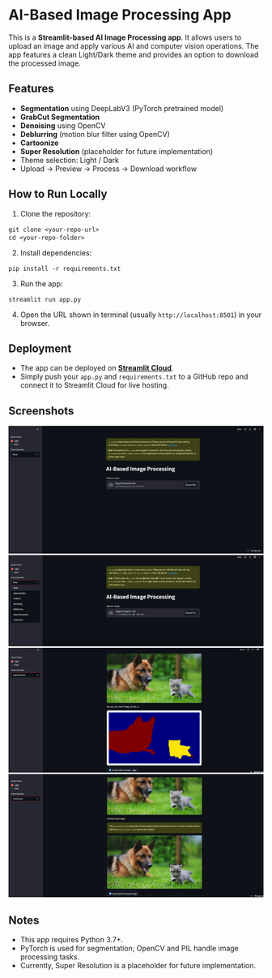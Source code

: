 # AI-Based Image Processing App

This is a **Streamlit-based AI Image Processing app**. It allows users to upload an image and apply various AI and computer vision operations. The app features a clean Light/Dark theme and provides an option to download the processed image.

## Features

- **Segmentation** using DeepLabV3 (PyTorch pretrained model)
- **GrabCut Segmentation**
- **Denoising** using OpenCV
- **Deblurring** (motion blur filter using OpenCV)
- **Cartoonize**
- **Super Resolution** (placeholder for future implementation)
- Theme selection: Light / Dark
- Upload → Preview → Process → Download workflow

## How to Run Locally

1. Clone the repository:
```
git clone <your-repo-url>
cd <your-repo-folder>
```

2. Install dependencies:
```
pip install -r requirements.txt
```

3. Run the app:
```
streamlit run app.py
```

4. Open the URL shown in terminal (usually `http://localhost:8501`) in your browser.

## Deployment

- The app can be deployed on **[Streamlit Cloud](https://share.streamlit.io/)**.
- Simply push your `app.py` and `requirements.txt` to a GitHub repo and connect it to Streamlit Cloud for live hosting.

## Screenshots

![App Screenshot](MyappScreenshot.png)
![App Screenshot](screenshot2.png)
![App Screenshot](screenshot3.png)
![App Screenshot](screenshot4.png)

## Notes

- This app requires Python 3.7+.
- PyTorch is used for segmentation; OpenCV and PIL handle image processing tasks.
- Currently, Super Resolution is a placeholder for future implementation.

